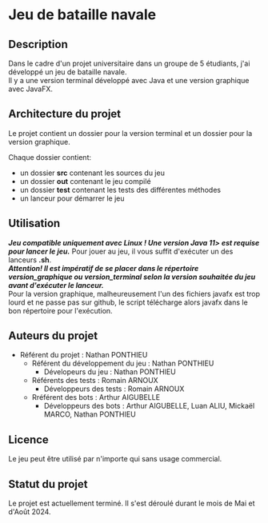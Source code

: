 # Jeu de bataille navale

## Description

Dans le cadre d'un projet universitaire dans un groupe de 5 étudiants, j'ai développé un jeu de bataille navale.  
Il y a une version terminal développé avec Java et une version graphique avec JavaFX.

## Architecture du projet
Le projet contient un dossier pour la version terminal et un dossier pour la version graphique.  

Chaque dossier contient:
- un dossier **src** contenant les sources du jeu
- un dossier **out** contenant le jeu compilé
- un dossier **test** contenant les tests des différentes méthodes
- un lanceur pour démarrer le jeu

## Utilisation

***Jeu compatible uniquement avec Linux ! Une version Java 11> est requise pour lancer le jeu.***
Pour jouer au jeu, il vous suffit d'exécuter un des lanceurs **.sh**.  
***Attention! Il est impératif de se placer dans le répertoire **version_graphique** ou **version_terminal** selon la version souhaitée du jeu avant d'exécuter le lanceur.***  
Pour la version graphique, malheureusement l'un des fichiers javafx est trop lourd et ne passe pas sur github, le script télécharge alors javafx dans le bon répertoire pour l'exécution.

## Auteurs du projet

- Référent du projet : Nathan PONTHIEU
    - Référent du développement du jeu : Nathan PONTHIEU
        - Dévelopeurs du jeu : Nathan PONTHIEU
    - Référents des tests : Romain ARNOUX
        - Développeurs des tests : Romain ARNOUX
    - Rréférent des bots : Arthur AIGUBELLE
        - Développeurs des bots : Arthur AIGUBELLE, Luan ALIU, Mickaël MARCO, Nathan PONTHIEU

## Licence

Le jeu peut être utilisé par n'importe qui sans usage commercial.

## Statut du projet

Le projet est actuellement terminé. Il s'est déroulé durant le mois de Mai et d'Août 2024.
